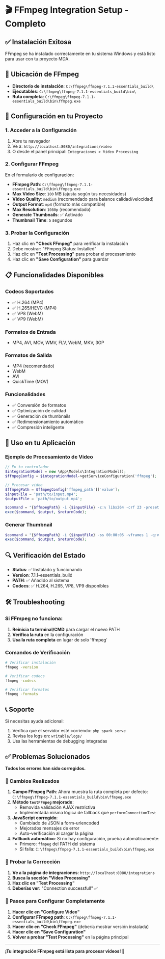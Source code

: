 # 🎬 FFmpeg Integration Setup - Completo

## ✅ Instalación Exitosa

FFmpeg se ha instalado correctamente en tu sistema Windows y está listo para usar con tu proyecto MDA.

## 📍 Ubicación de FFmpeg

- **Directorio de instalación**: `C:\ffmpeg\ffmpeg-7.1.1-essentials_build\`
- **Ejecutables**: `C:\ffmpeg\ffmpeg-7.1.1-essentials_build\bin\`
- **Ruta completa**: `C:\ffmpeg\ffmpeg-7.1.1-essentials_build\bin\ffmpeg.exe`

## 🔧 Configuración en tu Proyecto

### 1. Acceder a la Configuración

1. Abre tu navegador
2. Ve a: `http://localhost:8080/integrations/video`
3. O desde el panel principal: `Integraciones > Video Processing`

### 2. Configurar FFmpeg

En el formulario de configuración:

- **FFmpeg Path**: `C:\ffmpeg\ffmpeg-7.1.1-essentials_build\bin\ffmpeg.exe`
- **Max Video Size**: `100` MB (ajusta según tus necesidades)
- **Video Quality**: `medium` (recomendado para balance calidad/velocidad)
- **Output Format**: `mp4` (formato más compatible)
- **Max Resolution**: `1080p` (recomendado)
- **Generate Thumbnails**: ✅ Activado
- **Thumbnail Time**: `5` segundos

### 3. Probar la Configuración

1. Haz clic en **"Check FFmpeg"** para verificar la instalación
2. Debe mostrar: "FFmpeg Status: Installed"
3. Haz clic en **"Test Processing"** para probar el procesamiento
4. Haz clic en **"Save Configuration"** para guardar

## 📋 Funcionalidades Disponibles

### Codecs Soportados
- ✅ H.264 (MP4)
- ✅ H.265/HEVC (MP4)
- ✅ VP8 (WebM)
- ✅ VP9 (WebM)

### Formatos de Entrada
- MP4, AVI, MOV, WMV, FLV, WebM, MKV, 3GP

### Formatos de Salida
- MP4 (recomendado)
- WebM
- AVI
- QuickTime (MOV)

### Funcionalidades
- ✅ Conversión de formatos
- ✅ Optimización de calidad
- ✅ Generación de thumbnails
- ✅ Redimensionamiento automático
- ✅ Compresión inteligente

## 🚀 Uso en tu Aplicación

### Ejemplo de Procesamiento de Video

```php
// En tu controlador
$integrationModel = new \App\Models\IntegrationModel();
$ffmpegConfig = $integrationModel->getServiceConfiguration('ffmpeg');

// Procesar video
$ffmpegPath = $ffmpegConfig['ffmpeg_path']['value'];
$inputFile = 'path/to/input.mp4';
$outputFile = 'path/to/output.mp4';

$command = "{$ffmpegPath} -i {$inputFile} -c:v libx264 -crf 23 -preset medium {$outputFile}";
exec($command, $output, $returnCode);
```

### Generar Thumbnail

```php
$command = "{$ffmpegPath} -i {$inputFile} -ss 00:00:05 -vframes 1 -q:v 2 {$thumbnailFile}";
exec($command, $output, $returnCode);
```

## 🔍 Verificación del Estado

- **Status**: ✅ Instalado y funcionando
- **Version**: 7.1.1-essentials_build
- **PATH**: ✅ Añadido al sistema
- **Codecs**: ✅ H.264, H.265, VP8, VP9 disponibles

## 🛠️ Troubleshooting

### Si FFmpeg no funciona:

1. **Reinicia tu terminal/CMD** para cargar el nuevo PATH
2. **Verifica la ruta** en la configuración
3. **Usa la ruta completa** en lugar de solo 'ffmpeg'

### Comandos de Verificación

```bash
# Verificar instalación
ffmpeg -version

# Verificar codecs
ffmpeg -codecs

# Verificar formatos
ffmpeg -formats
```

## 📞 Soporte

Si necesitas ayuda adicional:
1. Verifica que el servidor esté corriendo: `php spark serve`
2. Revisa los logs en: `writable/logs/`
3. Usa las herramientas de debugging integradas

## ✅ Problemas Solucionados

**Todos los errores han sido corregidos.**

### 🔧 Cambios Realizados

1. **Campo FFmpeg Path**: Ahora muestra la ruta completa por defecto: `C:\ffmpeg\ffmpeg-7.1.1-essentials_build\bin\ffmpeg.exe`
2. **Método `testFFmpeg` mejorado**: 
   - Removida validación AJAX restrictiva
   - Implementada misma lógica de fallback que `performConnectionTest`
3. **JavaScript corregido**: 
   - Cambiado de JSON a form-urlencoded
   - Mejorados mensajes de error
   - Auto-verificación al cargar la página
4. **Fallback automático**: Si no hay configuración, prueba automáticamente:
   - Primero: `ffmpeg` del PATH del sistema
   - Si falla: `C:\ffmpeg\ffmpeg-7.1.1-essentials_build\bin\ffmpeg.exe`

### 🧪 Probar la Corrección

1. **Ve a la página de integraciones**: `http://localhost:8080/integrations`
2. **Busca la sección "Video Processing"**
3. **Haz clic en "Test Processing"** 
4. **Deberías ver**: "Connection successful!" ✅

### 📱 Pasos para Configurar Completamente

1. **Hacer clic en "Configure Video"**
2. **Configurar FFmpeg path**: `C:\ffmpeg\ffmpeg-7.1.1-essentials_build\bin\ffmpeg.exe`
3. **Hacer clic en "Check FFmpeg"** (debería mostrar versión instalada)
4. **Hacer clic en "Save Configuration"**
5. **Volver a probar "Test Processing"** en la página principal

---

**¡Tu integración FFmpeg está lista para procesar videos! 🎉** 